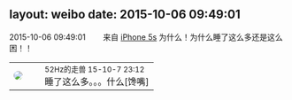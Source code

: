 layout: weibo
date: 2015-10-06 09:49:01
---
<meta name="referrer" content="no-referrer" />

2015-10-06 09:49:01  &nbsp;&nbsp;&nbsp;&nbsp;&nbsp;&nbsp; 来自 <a href="sinaweibo://customweibosource" rel="nofollow">iPhone 5s</a>
为什么！为什么睡了这么多还是这么困！！ ​​​

<table style="width: 100%;">
  <tr>
    <td style="width: 40px;"><img style="border-radius:50%" src="https://tva4.sinaimg.cn/crop.0.0.180.180.50/8beaf773jw1e8qgp5bmzyj2050050aa8.jpg?KID=imgbed,tva&Expires=1624463412&ssig=09fDj%2FrCMi"></td>
    <td colspan="2"><small>52Hz的走兽 15-10-7 23:12</small><br/>睡了这么多。。。什么[馋嘴]</td>
  </tr>
</table>
